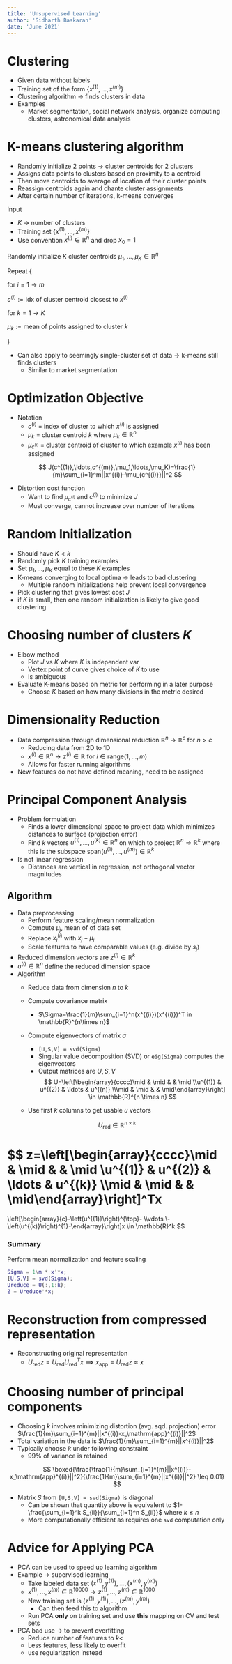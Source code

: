 ```yaml
---
title: 'Unsupervised Learning'
author: 'Sidharth Baskaran'
date: 'June 2021'
---
```


# Clustering

* Given data without labels
* Training set of the form $\{x^{(1)},\ldots,x^{(m)}\}$
* Clustering algorithm $\rightarrow$ finds clusters in data
* Examples
  * Market segmentation, social network analysis, organize computing clusters, astronomical data analysis

# K-means clustering algorithm

* Randomly initialize 2 points $\rightarrow$ cluster centroids for 2 clusters
* Assigns data points to clusters based on proximity to a centroid
* Then move centroids to average of location of their cluster points
* Reassign centroids again and chante cluster assignments
* After certain number of iterations, k-means converges

Input

* $K$ $\rightarrow$ number of clusters
* Training set $\{x^{(1)},\ldots,x^{(m)}\}$
* Use convention $x^{(i)}\in \mathbb{R}^n$ and drop $x_0=1$

Randomly initialize $K$ cluster centroids $\mu_1,\ldots,\mu_K\in \mathbb{R}^n$

Repeat {

  for $i=1\rightarrow m$

  $c^{(i)}:=\text{idx of cluster centroid closest to }x^{(i)}$

  for $k=1\rightarrow K$

  $\mu_k:=\text{mean of points assigned to cluster }k$

}

* Can also apply to seemingly single-cluster set of data $\rightarrow$ k-means still finds clusters
  * Similar to market segmentation

# Optimization Objective

* Notation
  * $c^{(i)}$ = index of cluster to which $x^{(i)}$ is assigned
  * $\mu_k$ = cluster centroid $k$ where $\mu_k\in \mathbb{R}^n$
  * $\mu_{c^{(i)}}$ = cluster centroid of cluster to which example $x^{(i)}$ has been assigned
  
$$
J(c^{(1)},\ldots,c^{(m)},\mu_1,\ldots,\mu_K)=\frac{1}{m}\sum_{i=1}^m||x^{(i)}-\mu_{c^{(i)}}||^2
$$

* Distortion cost function
  * Want to find $\mu_{c^{(i)}}$ and $c^{(i)}$ to minimize $J$
  * Must converge, cannot increase over number of iterations

# Random Initialization

* Should have $K<k$
* Randomly pick $K$ training examples
* Set $\mu_1,\ldots,\mu_K$ equal to these $K$ examples
* K-means converging to local optima $\rightarrow$ leads to bad clustering
  * Multiple random initializations help prevent local convergence
* Pick clustering that gives lowest cost $J$
* if $K$ is small, then one random initialization is likely to give good clustering

# Choosing number of clusters $K$

* Elbow method
  * Plot $J$ vs $K$ where $K$ is independent var
  * Vertex point of curve gives choice of $K$ to use
  * Is ambiguous
* Evaluate K-means based on metric for performing in a later purpose
  * Choose $K$ based on how many divisions in the metric desired

# Dimensionality Reduction

* Data compression through dimensional reduction $\mathbb{R}^n\to \mathbb{R}^c$ for $n>c$
  * Reducing data from 2D to 1D
  * $x^{(i)}\in\mathbb{R}^n \rightarrow z^{(i)}\in \mathbb{R}$ for $i\in \mathrm{range}(1,\ldots,m)$
  * Allows for faster running algorithms
* New features do not have defined meaning, need to be assigned

# Principal Component Analysis

* Problem formulation
  * Finds a lower dimensional space to project data which minimizes distances to surface (projection error)
  * Find $k$ vectors $u^{(1)},\ldots,u^{(k)}\in \mathbb{R}^n$ on which to project $\mathbb{R}^n\to \mathbb{R}^{k}$ where this is the subspace $\text{span}(u^{(1)},\ldots,u^{(m)})\in \mathbb{R}^k$
* Is not linear regression
  * Distances are vertical in regression, not orthogonal vector magnitudes

## Algorithm

* Data preprocessing
  * Perform feature scaling/mean normalization
  * Compute $\mu_j$, mean of of data set
  * Replace $x_j^{(i)}$ with $x_j-\mu_j$
  * Scale features to have comparable values (e.g. divide by $s_j$)
* Reduced dimension vectors are $z^{(i)}\in \mathbb{R}^k$
* $u^{(i)}\in \mathbb{R}^n$ define the reduced dimension space
* Algorithm
  * Reduce data from dimension $n$ to $k$
  * Compute covariance matrix
    * $\Sigma=\frac{1}{m}\sum_{i=1}^n(x^{(i)})(x^{(i)})^T in \mathbb{R}^{n\times n}$
  * Compute eigenvectors of matrix $\sigma$
    * `[U,S,V] = svd(Sigma)`
    * Singular value decomposition (SVD) or `eig(Sigma)` computes the eigenvectors
    * Output matrices are $U,S,V$
  $$
  U=\left[\begin{array}{cccc}\mid & \mid & & \mid \\u^{(1)} & u^{(2)} & \ldots & u^{(n)} \\\mid & \mid & & \mid\end{array}\right] \in \mathbb{R}^{n \times n}
  $$

  * Use first $k$ columns to get usable $u$ vectors
  
$$
U_\mathrm{red}\in \mathbb{R}^{n\times k}
$$

$$
z=\left[\begin{array}{cccc}\mid & \mid & & \mid \\u^{(1)} & u^{(2)} & \ldots & u^{(k)} \\\mid & \mid & & \mid\end{array}\right]^Tx
=
\left[\begin{array}{c}-\left(u^{(1)}\right)^{\top}- \\\vdots \\-\left(u^{(k)}\right)^{1}-\end{array}\right]x \in \mathbb{R}^k
$$

### Summary

Perform mean normalization and feature scaling

``` matlab
Sigma = 1\m * x'*x;
[U,S,V] = svd(Sigma);
Ureduce = U(:,1:k);
Z = Ureduce'*x;
```

# Reconstruction from compressed representation

* Reconstructing original representation
  * $U_\mathrm{red}z=U_\mathrm{red}U_\mathrm{red}^Tx\implies x_\mathrm{app}=U_\mathrm{red}z\approx x$

# Choosing number of principal components

* Choosing $k$ involves minimizing distortion (avg. sqd. projection) error $\frac{1}{m}\sum_{i=1}^{m}||x^{(i)}-x_\mathrm{app}^{(i)}||^2$
* Total variation in the data is $\frac{1}{m}\sum_{i=1}^{m}||x^{(i)}||^2$
* Typically choose $k$ under following constraint
  * 99% of variance is retained

$$
\boxed{\frac{\frac{1}{m}\sum_{i=1}^{m}||x^{(i)}-x_\mathrm{app}^{(i)}||^2}{\frac{1}{m}\sum_{i=1}^{m}||x^{(i)}||^2} \leq 0.01}
$$

* Matrix $S$ from `[U,S,V] = svd(Sigma)` is diagonal
  * Can be shown that quantity above is equivalent to $1-\frac{\sum_{i=1}^k S_{ii}}{\sum_{i=1}^n S_{ii}}$ where $k\leq n$
  * More computationally efficient as requires one `svd` computation only

# Advice for Applying PCA

* PCA can be used to speed up learning algorithm
* Example $\rightarrow$ supervised learning
  * Take labeled data set $(x^{(1)},y^{(1)}),\ldots,(x^{(m)},y^{(m)})$
  * $x^{(1)},\ldots,x^{(m)}\in\mathbb{R}^{10000}\to z^{(1)},\ldots,z^{(m)}\in\mathbb{R}^{1000}$
  * New training set is $(z^{(1)},y^{(1)}),\ldots,(z^{(m)},y^{(m)})$
    * Can then feed this to algorithm
  * Run PCA **only** on training set and use **this** mapping on CV and test sets
* PCA bad use $\rightarrow$ to prevent overfitting
  * Reduce number of features to $k<$
  * Less features, less likely to overfit
  * use regularization instead